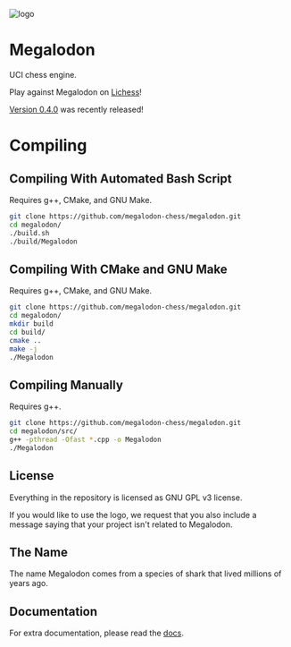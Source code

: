 ![logo](https://raw.githubusercontent.com/megalodon-chess/megalodon/main/logo/logo_widescreen_light.png)

# Megalodon

UCI chess engine.

Play against Megalodon on [Lichess][lichess]!

[Version 0.4.0][latest] was recently released!

# Compiling

## Compiling With Automated Bash Script

Requires g++, CMake, and GNU Make.

``` bash
git clone https://github.com/megalodon-chess/megalodon.git
cd megalodon/
./build.sh
./build/Megalodon
```

## Compiling With CMake and GNU Make

Requires g++, CMake, and GNU Make.

``` bash
git clone https://github.com/megalodon-chess/megalodon.git
cd megalodon/
mkdir build
cd build/
cmake ..
make -j
./Megalodon
```

## Compiling Manually

Requires g++.

``` bash
git clone https://github.com/megalodon-chess/megalodon.git
cd megalodon/src/
g++ -pthread -Ofast *.cpp -o Megalodon
./Megalodon
```

## License

Everything in the repository is licensed as GNU GPL v3 license.

If you would like to use the logo, we request that you also include a message
saying that your project isn't related to Megalodon.

## The Name

The name Megalodon comes from a species of shark that lived millions of years ago.

## Documentation

For extra documentation, please read the [docs][docs].

[lichess]: https://lichess.org/@/megalodon-chess
[docs]: https://megalodon-chess.github.io/megalodon/
[latest]: https://github.com/megalodon-chess/megalodon/releases/latest
